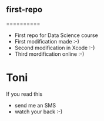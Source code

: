 ## first-repo
==========

* First repo for Data Science course
* First modification made :-)
* Second modification in Xcode :-)
* Third mordification online :-)

# Toni
If you read this
* send me an SMS
* watch your back :-)
